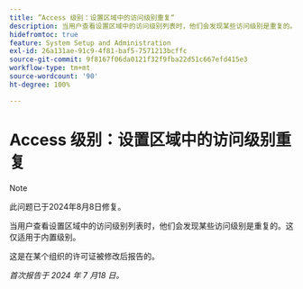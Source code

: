 ```yaml
---
title: ”Access 级别：设置区域中的访问级别重复“
description: 当用户查看设置区域中的访问级别列表时，他们会发现某些访问级别是重复的。这仅适用于内置级别。
hidefromtoc: true
feature: System Setup and Administration
exl-id: 26a131ae-91c9-4f81-baf5-7571213bcffc
source-git-commit: 9f8167f06da0121f32f9fba22d51c667efd415e3
workflow-type: tm+mt
source-wordcount: '90'
ht-degree: 100%

---
```


# Access 级别：设置区域中的访问级别重复

>[!NOTE]
>
>此问题已于2024年8月8日修复。

当用户查看设置区域中的访问级别列表时，他们会发现某些访问级别是重复的。这仅适用于内置级别。

这是在某个组织的许可证被修改后报告的。

_首次报告于 2024 年 7 月18 日。_
